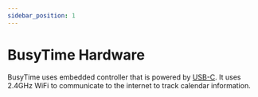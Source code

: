 ```yaml
---
sidebar_position: 1
---
```


# BusyTime Hardware
BusyTime uses embedded controller that is powered by [USB-C](https://en.wikipedia.org/wiki/USB-C).  It uses 2.4GHz WiFi to communicate to the internet to track calendar information.